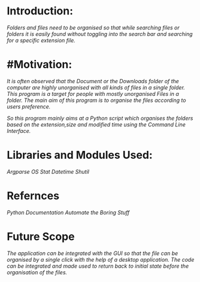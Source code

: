 # Introduction:

_Folders and files need to be organised so that while searching files or folders it is easily found without toggling into the search bar and searching for a specific extension file._

# #Motivation:

_It is often observed that the Document or the Downloads folder of the computer are highly unorganised with all kinds of files in a single folder. This program is a target for people with mostly unorganised Files in a folder. The main aim of this program is to organise the files according to users preference._

_So this program mainly aims at a Python script which organises the folders based on the extension,size and modified time using the Command Line Interface._

# Libraries and Modules Used:

_Argparse_
_OS_
_Stat_
_Datetime_
_Shutil_

# Refernces

_Python Documentation_
_Automate the Boring Stuff_

# Future Scope

_The application can be integrated with the GUI so that the file can be organised by a single click with the help of a desktop application._
_The code can be integrated and made used to return back to initial state before the organisation of the files._
